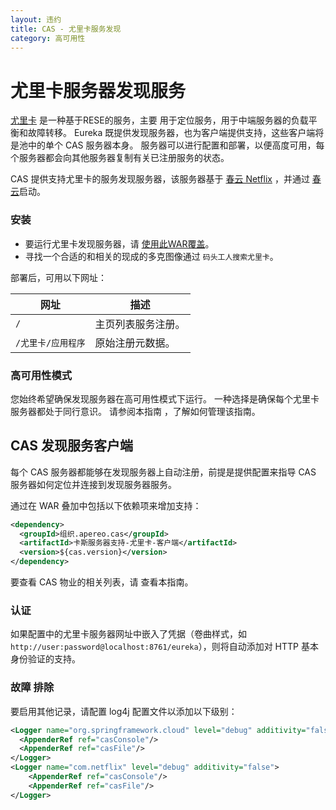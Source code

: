 ```yaml
---
layout: 违约
title: CAS - 尤里卡服务发现
category: 高可用性
---
```


# 尤里卡服务器发现服务

[尤里卡](https://github.com/Netflix/eureka) 是一种基于RESE的服务，主要 用于定位服务，用于中端服务器的负载平衡和故障转移。 Eureka 既提供发现服务器，也为客户端提供支持，这些客户端将是池中的单个 CAS 服务器本身。 服务器可以进行配置和部署，以便高度可用，每个服务器都会向其他服务器复制有关已注册服务的状态。

CAS 提供支持尤里卡的服务发现服务器，该服务器基于 [春云 Netflix](http://cloud.spring.io/spring-cloud-netflix) ，并通过 [春云](http://cloud.spring.io/spring-cloud-static/spring-cloud.html)启动。

### 安装

- 要运行尤里卡发现服务器，请 [使用此WAR覆盖](https://github.com/apereo/cas-discoveryserver-overlay)。
- 寻找一个合适的和相关的现成的多克图像通过 `码头工人搜索尤里卡`。

部署后，可用以下网址：

| 网址          | 描述        |
| ----------- | --------- |
| `/`         | 主页列表服务注册。 |
| `/尤里卡/应用程序` | 原始注册元数据。  |

### 高可用性模式

您始终希望确保发现服务器在高可用性模式下运行。 一种选择是确保每个尤里卡服务器都处于同行意识。 请参阅本指南 [](http://cloud.spring.io/spring-cloud-static/spring-cloud.html#_peer_awareness) ，了解如何管理该指南。

## CAS 发现服务客户端

每个 CAS 服务器都能够在发现服务器上自动注册，前提是提供配置来指导 CAS 服务器如何定位并连接到发现服务器服务。

通过在 WAR 叠加中包括以下依赖项来增加支持：

```xml
<dependency>
  <groupId>组织.apereo.cas</groupId>
  <artifactId>卡斯服务器支持-尤里卡-客户端</artifactId>
  <version>${cas.version}</version>
</dependency>
```

要查看 CAS 物业的相关列表，请 [](../configuration/Configuration-Properties.html#eureka-service-discovery)查看本指南。

### 认证

如果配置中的尤里卡服务器网址中嵌入了凭据（卷曲样式，如 `http://user:password@localhost:8761/eureka`），则将自动添加对 HTTP 基本身份验证的支持。

### 故障 排除

要启用其他记录，请配置 log4j 配置文件以添加以下级别：

```xml
<Logger name="org.springframework.cloud" level="debug" additivity="false">
  <AppenderRef ref="casConsole"/>
  <AppenderRef ref="casFile"/>
</Logger>
<Logger name="com.netflix" level="debug" additivity="false">
    <AppenderRef ref="casConsole"/>
    <AppenderRef ref="casFile"/>
</Logger>
```
